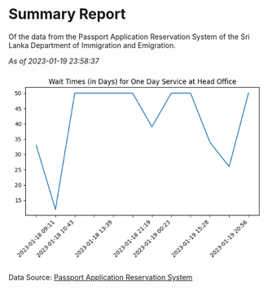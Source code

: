 # Summary Report

Of the data from the Passport Application Reservation System of the Sri Lanka Department of Immigration and Emigration.

*As of 2023-01-19 23:58:37*

![Wait Time Chart](summary.wait_time_chart.png)

Data Source: [Passport Application Reservation System](https://eservices.immigration.gov.lk:8443/appointment/pages/reservationApplication.xhtml)